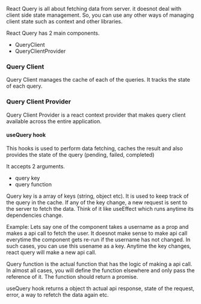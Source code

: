 
React Query is all about fetching data from server. it doesnot deal with client side state management. So, you can use any other ways of managing client state such as context and other libraries.

React Query has 2 main components.

- QueryClient
- QueryClientProvider


### Query Client

Query Client manages the cache of each of the queries. It tracks the state of each query. 

### Query Client Provider

Query Client Provider is a react context provider that makes query client available across the entire application.


#### useQuery hook

This hooks is used to perform data fetching, caches the result and also provides the state of the query (pending, failed, completed)

It accepts 2 arguments. 

- query key
- query function

Query key is a array of keys (string, object etc). It is used to keep track of the query in the cache.  If any of the key change, a new request is sent to the server to fetch the data. Think of it like useEffect which runs anytime its dependencies change.

Example: Lets say one of the component takes a username as a prop and makes a api call to fetch the user. It doesnot make sense to make api call everytime the component gets re-run if the username has not changed. In such cases, you can use this usename as a key. Anytime the key changes, react query will make a new api call.

Query function is the actual function that has the logic of making a api call. In almost all cases, you will define the function elsewhere and only pass the reference of it. The function should return a promise.


useQuery hook returns a object th actual api response, state of the request, error, a way to refetch the data again etc.